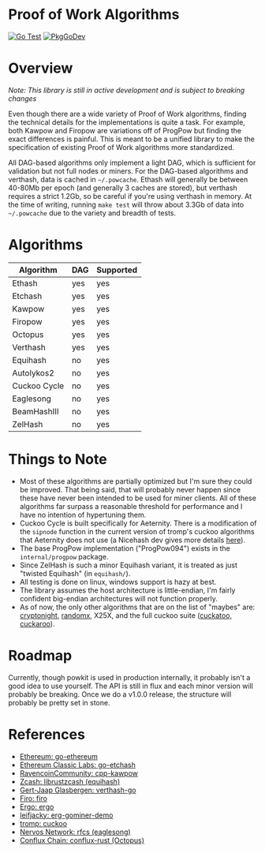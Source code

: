 # Proof of Work Algorithms

[![Go Test](https://github.com/sencha-dev/powkit/actions/workflows/go.yml/badge.svg)](https://github.com/sencha-dev/powkit/actions/workflows/go.yml)
[![PkgGoDev](https://pkg.go.dev/badge/github.com/sencha-dev/powkit)](https://pkg.go.dev/github.com/sencha-dev/powkit?tab=doc)

# Overview

*Note: This library is still in active development and is
subject to breaking changes*

Even though there are a wide variety of Proof of Work algorithms, finding the technical details
for the implementations is quite a task. For example, both Kawpow and Firopow are variations off of ProgPow
but finding the exact differences is painful. This is meant to be a unified library to
make the specification of existing Proof of Work algorithms more standardized. 

All DAG-based algorithms only implement a light DAG, which is sufficient for validation
but not full nodes or miners. For the DAG-based algorithms and verthash, data is cached in `~/.powcache`.
Ethash will generally be between 40-80Mb per epoch (and generally 3 caches are stored), but verthash
requires a strict 1.2Gb, so be careful if you're using verthash in memory. At the time of writing, running 
`make test` will throw about 3.3Gb of data into `~/.powcache` due to the variety and breadth of tests.

# Algorithms

| Algorithm     | DAG         | Supported |
| ------------- | ----------- | ----------
| Ethash        | yes         | yes
| Etchash       | yes         | yes
| Kawpow        | yes         | yes
| Firopow       | yes         | yes
| Octopus       | yes         | yes
| Verthash      | yes         | yes
| Equihash      | no          | yes
| Autolykos2    | no          | yes
| Cuckoo Cycle  | no          | yes
| Eaglesong     | no          | yes
| BeamHashIII   | no          | yes
| ZelHash       | no          | yes

# Things to Note

  - Most of these algorithms are partially optimized but I'm sure they could be improved. That being said, that will probably never happen
  since these have never been intended to be used for miner clients. All of these algorithms far surpass a reasonable threshold for performance and I
  have no intention of hypertuning them.
  - Cuckoo Cycle is built specifically for Aeternity. There is a modification of the `sipnode` function in the current version
  of tromp's cuckoo algorithms that Aeternity does not use (a Nicehash dev gives more details [here](https://forum.aeternity.com/t/support-aeternity-stratum-implementation/3140/6)).
  - The base ProgPow implementation ("ProgPow094") exists in the `internal/progpow` package.
  - Since ZelHash is such a minor Equihash variant, it is treated as just "twisted Equihash" (in `equihash/`).
  - All testing is done on linux, windows support is hazy at best. 
  - The library assumes the host architecture is little-endian, I'm fairly confident big-endian architectures will not function properly.
  - As of now, the only other algorithms that are on the list of "maybes" are: [cryptonight](https://github.com/Equim-chan/cryptonight),
  [randomx](https://git.dero.io/DERO_Foundation/RandomX), X25X, and the full 
  cuckoo suite ([cuckatoo, cuckaroo](https://github.com/blockcypher/libgrin/tree/master/core/pow)). 

# Roadmap

Currently, though powkit is used in production internally, it probably isn't a good idea to use yourself. The
API is still in flux and each minor version will probably be breaking. Once we do a v1.0.0 release, the structure
will probably be pretty set in stone. 

# References

  - [Ethereum: go-ethereum](https://github.com/ethereum/go-ethereum/blob/master/consensus/ethash/ethash.go)
  - [Ethereum Classic Labs: go-etchash](https://github.com/etclabscore/go-etchash)
  - [RavencoinCommunity: cpp-kawpow](https://github.com/RavenCommunity/cpp-kawpow/)
  - [Zcash: librustzcash (equihash)](https://github.com/zcash/librustzcash/tree/master/components/equihash)
  - [Gert-Jaap Glasbergen: verthash-go](https://github.com/gertjaap/verthash-go/)
  - [Firo: firo](https://github.com/firoorg/firo/tree/master/src/crypto/progpow)
  - [Ergo: ergo](https://github.com/ergoplatform/ergo/blob/0af9dd9d8846d672c1e2a77f8ab29963fa5acd1e/src/main/scala/org/ergoplatform/mining/AutolykosPowScheme.scala)
  - [leifjacky: erg-gominer-demo](https://github.com/leifjacky/erg-gominer-demo)
  - [tromp: cuckoo](https://github.com/tromp/cuckoo)
  - [Nervos Network: rfcs (eaglesong)](https://github.com/nervosnetwork/rfcs/tree/master/rfcs/0010-eaglesong)
  - [Conflux Chain: conflux-rust (Octopus)](https://github.com/Conflux-Chain/conflux-rust/tree/8fdc0773ccc447f5f6af142e84ae507284f0e411/core/src/pow)
